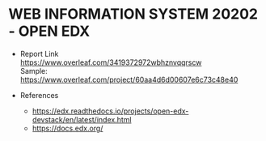 # WEB INFORMATION SYSTEM 20202 - OPEN EDX

- Report Link  
https://www.overleaf.com/3419372972wbhznvqqrscw  
Sample: https://www.overleaf.com/project/60aa4d6d00607e6c73c48e40

- References
  - https://edx.readthedocs.io/projects/open-edx-devstack/en/latest/index.html
  - https://docs.edx.org/
